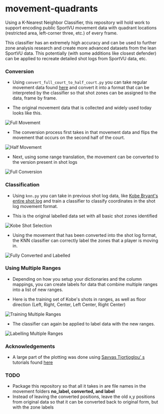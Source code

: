 # movement-quadrants
Using a K-Nearest Neighbor Classifier, this repository will hold work to support encoding public SportVU movement data with quadrant locations (restricted area, left-corner three, etc.) of every frame.

This classifier has an extremely high accuracy and can be used to further zone analysis research and create more advanced datasets from the lean SportVU data. This potentially (with some additions like closest defender) can be applied to recreate detailed shot logs from SportVU data, etc.

### Conversion
- Using `convert_full_court_to_half_court.py` you can take regular movement data found [here](https://github.com/sealneaward/nba-movement-data) and convert it into a format that can be interpreted by the classifier so that shot zones can be assigned to the data, frame by frame.

- The original movement data that is collected and widely used today looks like this.

![Full Movement](./data/img/full/event_movement_original.jpg)

- The conversion process first takes in that movement data and flips the movement that occurs on the second half of the court.

![Half Movement](./data/img/full/event_movement_convert.jpg)

- Next, using some range translation, the movement can be converted to the version present in shot logs

![Full Conversion](./data/img/half/event_movement_convert_half.jpg)

### Classification
- Using `knn.py` you can take in previous shot log data, like [Kobe Bryant's entire shot log](https://www.kaggle.com/c/kobe-bryant-shot-selection/data) and train a classifier to classify coordinates in the shot log movement format.

- This is the original labelled data set with all basic shot zones identified

![Kobe Shot Selection](./data/img/half/kobe_shots_zones.jpg)

- Using the movement that has been converted into the shot log format, the KNN classifier can correctly label the zones that a player is moving in.

![Fully Converted and Labelled](./data/img/half/fully_converted_with_zones.jpg)

### Using Multiple Ranges
- Depending on how you setup your dictionaries and the column mappings, you can create labels for data that combine multiple ranges into a list of new ranges.

- Here is the training set of Kobe's shots in ranges, as well as floor direction (Left, Right, Center, Left Center, Right Center)

![Training Multiple Ranges](./data/img/half/kobe_shots_range_area.jpg)

- The classifier can again be applied to label data with the new ranges.

![Labelling Multiple Ranges](./data/img/half/fully_converted_with_range_areas.jpg)

### Acknowledgements
- A large part of the plotting was done using [Savvas Tjortjoglou' s](https://github.com/savvastj) tutorials found [here](http://savvastjortjoglou.com/)

### TODO
- Package this repository so that all it takes in are file names in the movement folders **no_label, converted, and label**
- Instead of leaving the converted positions, leave the old x,y positions from original data so that it can be converted back to original form, but with the zone labels
